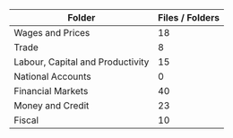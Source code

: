 | Folder                           |   Files / Folders |
|----------------------------------|-------------------|
| Wages and Prices                 |                18 |
| Trade                            |                 8 |
| Labour, Capital and Productivity |                15 |
| National Accounts                |                 0 |
| Financial Markets                |                40 |
| Money and Credit                 |                23 |
| Fiscal                           |                10 |